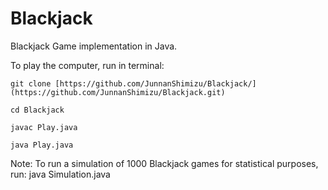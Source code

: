 # Blackjack
Blackjack Game implementation in Java.

To play the computer, run in terminal:

```
git clone [https://github.com/JunnanShimizu/Blackjack/](https://github.com/JunnanShimizu/Blackjack.git)
```
```
cd Blackjack
```
```
javac Play.java
```
```
java Play.java
```
Note: To run a simulation of 1000 Blackjack games for statistical purposes, run: java Simulation.java
